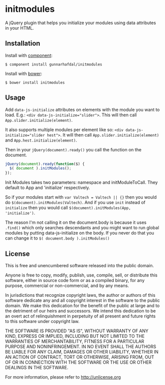 # initmodules

  A jQuery plugin that helps you initialize your modules using data attributes in your HTML.

## Installation

  Install with [component](https://github.com/component/component):

    $ component install gunnarhafdal/initmodules

  Install with [bower](http://bower.io):

    $ bower install initmodules

## Usage

Add `data-js-initialize` attributes on elements with the module you want to load. E.g.: `<div data-js-initialize="slider">`.
This will then call `App.slider.initialize(element)`.

It also supports multiple modules per element like so: `<div data-js-initialize="slider hest">`.
It will then call `App.slider.initialize(element)` and `App.hest.initialize(element)`.

Then in your `jQuery(document).ready()` you call the function on the document.

```javascript
jQuery(document).ready(function($) {
  $( document ).initModules();
});
```

Init Modules takes two parameters: namespace and initModuleToCall. They default to App and 'initialize' respectively.

So if your modules start with `var Valtech = Valtech || {}` then you would do `$(document).initModules(Valtech)`.
And if you use `init` instead of `initialize` then you would call `$(document).initModules(App, 'initialize')`.

The reason I'm not calling it on the document.body is because it uses `.find()` which only searches descendants
and you might want to run global modules by putting data-js-initialize on the body. If you never do that you can
change it to `$( document.body ).initModules()`

## License

  This is free and unencumbered software released into the public domain.

  Anyone is free to copy, modify, publish, use, compile, sell, or
  distribute this software, either in source code form or as a compiled
  binary, for any purpose, commercial or non-commercial, and by any
  means.

  In jurisdictions that recognize copyright laws, the author or authors
  of this software dedicate any and all copyright interest in the
  software to the public domain. We make this dedication for the benefit
  of the public at large and to the detriment of our heirs and
  successors. We intend this dedication to be an overt act of
  relinquishment in perpetuity of all present and future rights to this
  software under copyright law.

  THE SOFTWARE IS PROVIDED "AS IS", WITHOUT WARRANTY OF ANY KIND,
  EXPRESS OR IMPLIED, INCLUDING BUT NOT LIMITED TO THE WARRANTIES OF
  MERCHANTABILITY, FITNESS FOR A PARTICULAR PURPOSE AND NONINFRINGEMENT.
  IN NO EVENT SHALL THE AUTHORS BE LIABLE FOR ANY CLAIM, DAMAGES OR
  OTHER LIABILITY, WHETHER IN AN ACTION OF CONTRACT, TORT OR OTHERWISE,
  ARISING FROM, OUT OF OR IN CONNECTION WITH THE SOFTWARE OR THE USE OR
  OTHER DEALINGS IN THE SOFTWARE.

  For more information, please refer to <http://unlicense.org>
